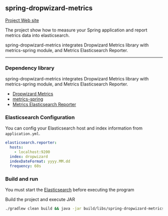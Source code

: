 ## spring-dropwizard-metrics

[Project Web site](https://rich0423.github.io/spring-dropwizard-metrics/)

The project show how to measure your Spring application and report metrics data into elasticsearch.

spring-dropwizard-metrics integrates Dropwizard Metrics library with metrics-spring module, and Metrics Elasticsearch Reporter.

---

### Dependency library
spring-dropwizard-metrics integrates Dropwizard Metrics library with metrics-spring module, and Metrics Elasticsearch Reporter.

* [Dropwizard Metrics](http://metrics.dropwizard.io/)
* [metrics-spring](http://metrics.ryantenney.com/)
* [Metrics Elasticsearch Reporter](https://github.com/elastic/elasticsearch-metrics-reporter-java)

### Elasticsearch Configuration
You can config your Elasticsearch host and index information from `application.yml`.

```yaml
elasticsearch.reporter:
  hosts: 
    - localhost:9200
  index: dropwizard
  indexDateFormat: yyyy.MM.dd
  frequency: 60s
```

### Build and run 
You must start the [Elasticsearch](https://www.elastic.co/) before executing the program

Build the project and execute JAR
```bash
./gradlew clean build && java -jar build/libs/spring-dropwizard-metrics-0.0.1.jar
```
